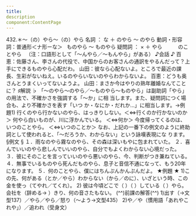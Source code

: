 ```yaml
---
title:
description
component:ContentPage
---
```



432.＊～（の）やら～（の）やら
名詞 ： な ＋ のやら ～ のやら
動詞・形容詞：普通形＜ナ形ーな＞   ものやら ～ ものやら
疑問詞 ： × ＋ やら  
        のことやら  
（注：口語形として「～んやら／～もんやら」がある）
♪会話 ♪
百恵：佐藤さん、李さんの代役で、中国からのお客さんの通訳をやるんだって？上手にできるものやら心配だわ。 山田：彼なら心配ないよ。ところで最近の課長、生彩がないねえ。いるのやらいないのやらわからないよ。 百恵：どうも奥さんとうまくいってないようよ。
山田：まさか今はやりの熟年離婚なんてことに？
♯解説 ♭
「～のやら～のやら／～ものやら～ものやら」は副助詞「やら」の用法で、不確かさを強調する「～か」に相 当します。また、疑問詞につく場合も、より不確かさを表す「いつ か・なにか・だれか…」に相当します。→例
題1)
行くのやら行かないのやら、はっきりしない。＜⇔行くのか行かないのか＞ 何やら白いものが、川に浮かんでいる。 ＜⇔何か＞ 今度帰ってくるのは、いつのことやら。 ＜⇔いつのことか＞
なお、上記の一番下の例文のように終助詞として使われると、「～だろうか、わからない」という詠嘆表現にな ります。
§例文 §
１．雨なのやら霧なのやら、その森は深いもやに包まれていた。
２．喜んでいいのやら悲しんでいいのやら、自分でもよくわからない心境だった。
３．彼にそのことを言っていいのやら悪いのやら、今、判断がつき兼ねている。
４．無事でいるものやら死んだものやら、息子と音信不通になって、もう20年になります。
５．何のことやら、僕にはちんぷんかんぷんだよ。
★例題 ★
1)この先、何がある（とか／やら）わからない（から／のに）、いざという時、この金を使っ（てやれ／てくれ）。
2) 彼は今頃どこで（ ）（ ）している（ ）やら。会社を（辞める→ ）きり、何の音さたもない。
(^^)前課の解答(^^)
1)出す（→文型137）／やら／やら／怒り（～よう→文型435）
2)や／や（慣用語「あれやこれや」）／追われ（受身文）
